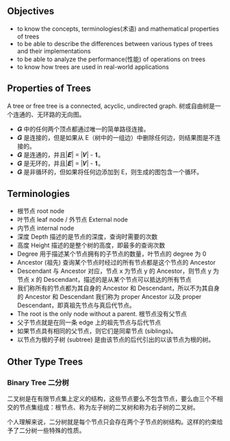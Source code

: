 ## Objectives
- to know the concepts, terminologies(术语) and mathematical properties of trees
- to be able to describe the differences between various types of trees and their implementations
- to be able to analyze the performance(性能) of operations on trees
- to know how trees are used in real-world applications

## Properties of Trees

A tree or free tree is a connected, acyclic, undirected graph. 树或自由树是一个连通的、无环路的无向图。

- 𝑮 中的任何两个顶点都通过唯一的简单路径连接。
- 𝑮 是连接的，但是如果从 E（树中的一组边）中删除任何边，则结果图是不连接的。
- 𝑮 是连通的，并且|𝑬| = |𝑽| - 𝟏。
- 𝑮 是无环的，并且|𝑬| = |𝑽| - 𝟏。
- 𝑮 是非循环的，但如果将任何边添加到 E，则生成的图包含一个循环。

## Terminologies

- 根节点 root node
- 叶节点 leaf node / 外节点 External node
- 内节点 internal node
- 深度 Depth 描述的是节点的深度，查询时需要的次数
- 高度 Height 描述的是整个树的高度，即最多的查询次数
- Degree 用于描述某个节点拥有的子节点的数量，叶节点的 degree 为 0
- Ancestor (祖先) 查询某个节点时经过的所有节点都是这个节点的 Ancestor
- Descendant 与 Ancestor 对应，节点 x 为节点 y 的 Ancestor，则节点 y 为节点 x 的 Descendant，描述的是从某个节点可以抵达的所有节点
- 我们称所有的节点都为其自身的 Ancestor 和 Descendant，所以不为其自身的 Ancestor 和 Descendant 我们称为 proper Ancestor 以及 proper Descendant，即真祖先节点与真后代节点。
- The root is the only node without a parent. 根节点没有父节点
- 父子节点就是在同一条 edge 上的祖先节点与后代节点
- 如果节点具有相同的父节点，则它们是同辈节点 (siblings)。
- 以节点为根的子树 (subtree) 是由该节点的后代引出的以该节点为根的树。

## Other Type Trees

### Binary Tree 二分树

二叉树是在有限节点集上定义的结构，这些节点要么不包含节点，要么由三个不相交的节点集组成：根节点、称为左子树的二叉树和称为右子树的二叉树。

个人理解来说，二分树就是每个节点只会存在两个子节点的树结构。这样的约束给予了二分树一些特殊的性质。

